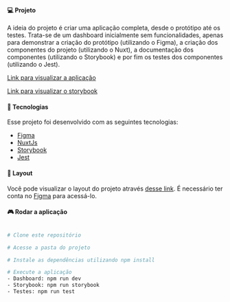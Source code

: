 #### 💻 Projeto
A ideia do projeto é criar uma aplicação completa, desde o protótipo até os testes. Trata-se de um dashboard inicialmente sem funcionalidades, apenas para demonstrar a criação do protótipo (utilizando o Figma), a criação dos componentes do projeto (utilizando o Nuxt), a documentação dos componentes (utilizando o Storybook) e por fim os testes dos componentes (utilizando o Jest).

[Link para visualizar a aplicação](https://nuxt-dashboard-three.vercel.app)

[Link para visualizar o storybook](https://nuxt-dashboard-storybook.vercel.app)

#### 🚀 Tecnologias
Esse projeto foi desenvolvido com as seguintes tecnologias:

- [Figma](http://figma.com)
- [NuxtJs](https://nuxtjs.org/)
- [Storybook](https://storybook.js.org/)
- [Jest](https://jestjs.io/pt-BR/)

#### 🔖 Layout
Você pode visualizar o layout do projeto através [desse link](https://www.figma.com/file/rdWtpTv3fXTp5EzWOELTqg/dashboard). É necessário ter conta no [Figma](https://figma.com) para acessá-lo.

#### 🎮 Rodar a aplicação
```bash

# Clone este repositório

# Acesse a pasta do projeto

# Instale as dependências utilizando npm install

# Execute a aplicação
- Dashboard: npm run dev
- Storybook: npm run storybook
- Testes: npm run test

```

